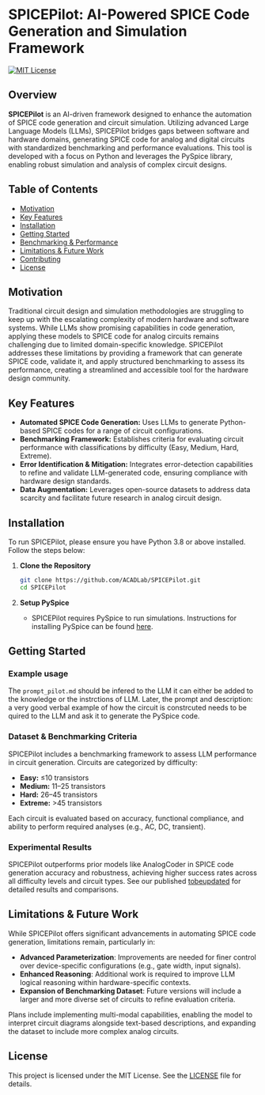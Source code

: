# SPICEPilot: AI-Powered SPICE Code Generation and Simulation Framework

[![MIT License](https://img.shields.io/badge/License-MIT-green.svg)](LICENSE)

## Overview

**SPICEPilot** is an AI-driven framework designed to enhance the automation of SPICE code generation and circuit simulation. Utilizing advanced Large Language Models (LLMs), SPICEPilot bridges gaps between software and hardware domains, generating SPICE code for analog and digital circuits with standardized benchmarking and performance evaluations. This tool is developed with a focus on Python and leverages the PySpice library, enabling robust simulation and analysis of complex circuit designs.

## Table of Contents

- [Motivation](#motivation)
- [Key Features](#key-features)
- [Installation](#installation)
- [Getting Started](#getting-started)
- [Benchmarking & Performance](#benchmarking--performance)
- [Limitations & Future Work](#limitations--future-work)
- [Contributing](#contributing)
- [License](#license)

## Motivation

Traditional circuit design and simulation methodologies are struggling to keep up with the escalating complexity of modern hardware and software systems. While LLMs show promising capabilities in code generation, applying these models to SPICE code for analog circuits remains challenging due to limited domain-specific knowledge. SPICEPilot addresses these limitations by providing a framework that can generate SPICE code, validate it, and apply structured benchmarking to assess its performance, creating a streamlined and accessible tool for the hardware design community.

## Key Features

- **Automated SPICE Code Generation:** Uses LLMs to generate Python-based SPICE codes for a range of circuit configurations.
- **Benchmarking Framework:** Establishes criteria for evaluating circuit performance with classifications by difficulty (Easy, Medium, Hard, Extreme).
- **Error Identification & Mitigation:** Integrates error-detection capabilities to refine and validate LLM-generated code, ensuring compliance with hardware design standards.
- **Data Augmentation:** Leverages open-source datasets to address data scarcity and facilitate future research in analog circuit design.

## Installation

To run SPICEPilot, please ensure you have Python 3.8 or above installed. Follow the steps below:

1. **Clone the Repository**
   ```bash
   git clone https://github.com/ACADLab/SPICEPilot.git
   cd SPICEPilot
   ```


3. **Setup PySpice**
   - SPICEPilot requires PySpice to run simulations. Instructions for installing PySpice can be found [here](https://pyspice.fabrice-salvaire.fr/installation.html).

## Getting Started
### Example usage
The `prompt_pilot.md` should be infered to the LLM it can either be added to the knowledge or the instrctions of LLM. Later, the prompt and description: a very good verbal example of how the circuit is constrcuted needs to be quired to the LLM and ask it to generate the PySpice code.


### Dataset & Benchmarking Criteria

SPICEPilot includes a benchmarking framework to assess LLM performance in circuit generation. Circuits are categorized by difficulty:
- **Easy:** ≤10 transistors
- **Medium:** 11–25 transistors
- **Hard:** 26–45 transistors
- **Extreme:** >45 transistors

Each circuit is evaluated based on accuracy, functional compliance, and ability to perform required analyses (e.g., AC, DC, transient).

### Experimental Results

SPICEPilot outperforms prior models like AnalogCoder in SPICE code generation accuracy and robustness, achieving higher success rates across all difficulty levels and circuit types. See our published [tobeupdated](tobeupdatted) for detailed results and comparisons.

## Limitations & Future Work

While SPICEPilot offers significant advancements in automating SPICE code generation, limitations remain, particularly in:
- **Advanced Parameterization**: Improvements are needed for finer control over device-specific configurations (e.g., gate width, input signals).
- **Enhanced Reasoning**: Additional work is required to improve LLM logical reasoning within hardware-specific contexts.
- **Expansion of Benchmarking Dataset**: Future versions will include a larger and more diverse set of circuits to refine evaluation criteria.

Plans include implementing multi-modal capabilities, enabling the model to interpret circuit diagrams alongside text-based descriptions, and expanding the dataset to include more complex analog circuits.

## License

This project is licensed under the MIT License. See the [LICENSE](LICENSE) file for details.
